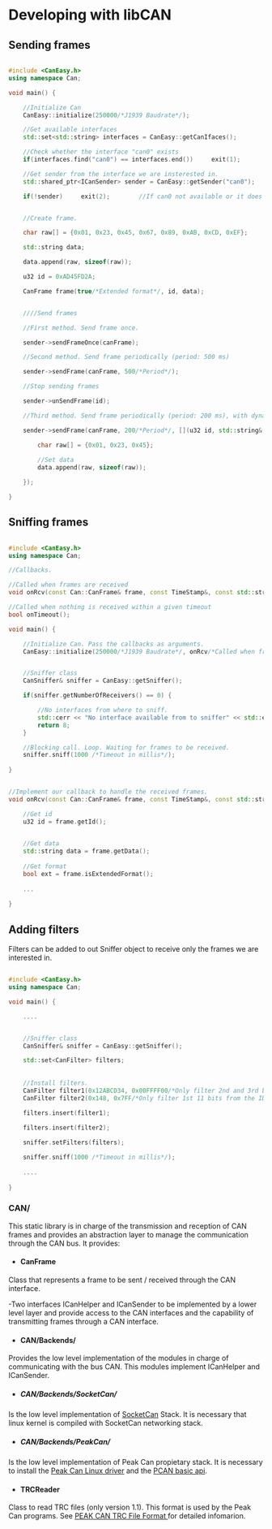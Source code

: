 # Developing with libCAN

## Sending frames

```c++

#include <CanEasy.h>
using namespace Can;

void main() {

	//Initialize Can
	CanEasy::initialize(250000/*J1939 Baudrate*/);

	//Get available interfaces
	std::set<std::string> interfaces = CanEasy::getCanIfaces();

	//Check whether the interface "can0" exists
	if(interfaces.find("can0") == interfaces.end())		exit(1);		//No can0 interface

	//Get sender from the interface we are insterested in.
	std::shared_ptr<ICanSender> sender = CanEasy::getSender("can0");		

	if(!sender)		exit(2);		//If can0 not available or it does not exist, sender is equals to nullPtr.


	//Create frame.

	char raw[] = {0x01, 0x23, 0x45, 0x67, 0x89, 0xAB, 0xCD, 0xEF};

	std::string data;

	data.append(raw, sizeof(raw));

	u32 id = 0xAD45FD2A;

	CanFrame frame(true/*Extended format*/, id, data);


	////Send frames

	//First method. Send frame once.

	sender->sendFrameOnce(canFrame);

	//Second method. Send frame periodically (period: 500 ms)

	sender->sendFrame(canFrame, 500/*Period*/);

	//Stop sending frames 

	sender->unSendFrame(id);

	//Third method. Send frame periodically (period: 200 ms), with dynamic modifications (callback called every time the frame is about to be sent).

	sender->sendFrame(canFrame, 200/*Period*/, [](u32 id, std::string& data) {	

		char raw[] = {0x01, 0x23, 0x45};
		
		//Set data
		data.append(raw, sizeof(raw));

	});

}

```


## Sniffing frames

```c++

#include <CanEasy.h>
using namespace Can;

//Callbacks.

//Called when frames are received 
void onRcv(const Can::CanFrame& frame, const TimeStamp&, const std::string& interface, void*);

//Called when nothing is received within a given timeout
bool onTimeout();

void main() {

	//Initialize Can. Pass the callbacks as arguments.
	CanEasy::initialize(250000/*J1939 Baudrate*/, onRcv/*Called when frame received*/, onTimeout);


	//Sniffer class
	CanSniffer& sniffer = CanEasy::getSniffer();

	if(sniffer.getNumberOfReceivers() == 0) {

		//No interfaces from where to sniff.
		std::cerr << "No interface available from to sniffer" << std::endl;
		return 8;
	}

	//Blocking call. Loop. Waiting for frames to be received.
	sniffer.sniff(1000 /*Timeout in millis*/);
	
}


//Implement our callback to handle the received frames.
void onRcv(const Can::CanFrame& frame, const TimeStamp&, const std::string& interface, void*) {

	//Get id
	u32 id = frame.getId();
	

	//Get data
	std::string data = frame.getData();
	
	//Get format
	bool ext = frame.isExtendedFormat();
	
	...
	
}

```


## Adding filters

Filters can be added to out Sniffer object to receive only the frames we are interested in.

```c++

#include <CanEasy.h>
using namespace Can;

void main() {

	....


	//Sniffer class
	CanSniffer& sniffer = CanEasy::getSniffer();

	std::set<CanFilter> filters;
	
	
	//Install filters.
	CanFilter filter1(0x12ABCD34, 0x00FFFF00/*Only filter 2nd and 3rd byte from the ID*/, true/*Extended format frames are received*/, false/*Base format frames are filtered*/);
	CanFilter filter2(0x148, 0x7FF/*Only filter 1st 11 bits from the ID*/, false/*Extended format frames are filtered*/, true/*Base format frames are received*/);

	filters.insert(filter1);

	filters.insert(filter2);
	
	sniffer.setFilters(filters);

	sniffer.sniff(1000 /*Timeout in millis*/);
	
	....
	
}

```

### CAN/
This static library is in charge of the transmission and reception of CAN frames and provides an abstraction layer to manage the communication through the CAN bus. It provides:

- #### CanFrame
Class that represents a frame to be sent / received through the CAN interface.

-Two interfaces ICanHelper and ICanSender to be implemented by a lower level layer and provide access to the CAN interfaces and the capability of transmitting frames through a CAN interface.

- #### CAN/Backends/
Provides the low level implementation of the modules in charge of communicating with the bus CAN. This modules implement ICanHelper and ICanSender.
- ##### CAN/Backends/SocketCan/
Is the low level implementation of [SocketCan](https://www.kernel.org/doc/Documentation/networking/can.txt) Stack. It is necessary that linux kernel is compiled with SocketCan networking stack. 
- ##### CAN/Backends/PeakCan/
Is the low level implementation of Peak Can propietary stack. It is necessary to install the [Peak Can Linux driver](https://www.peak-system.com/fileadmin/media/linux/files/peak-linux-driver-8.5.1.tar.gz) and the [PCAN basic api](http://www.peak-system.com/produktcd/Develop/PC%20interfaces/Linux/PCAN-Basic_API_for_Linux/PCAN_Basic_Linux-4.2.0.tar.gz).
    
- #### TRCReader
Class to read TRC files (only version 1.1). This format is used by the Peak Can programs. See [PEAK CAN TRC File Format ](https://www.peak-system.com/produktcd/Pdf/English/PEAK_CAN_TRC_File_Format.pdf) for detailed infomarion.
